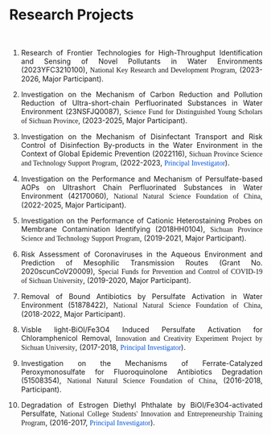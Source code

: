 # Research Projects


<br>
<ol>
  
<li><p style="text-align:justify; text-justify:inter-ideograph;">Research of Frontier Technologies for High-Throughput Identification and Sensing of Novel Pollutants in Water Environments (2023YFC3210100), <font face="arial black">National Key Research and Development Program</font>, (2023-2026, Major Participant).</p></li> 

<li><p style="text-align:justify; text-justify:inter-ideograph;">Investigation on the Mechanism of Carbon Reduction and Pollution Reduction of Ultra-short-chain Perfluorinated Substances in Water Environment (23NSFJQ0087), <font face="arial black">Science Fund for Distinguished Young Scholars of Sichuan Province</font>, (2023-2025, Major Participant).</p></li> 


<li><p style="text-align:justify; text-justify:inter-ideograph;">Investigation on the Mechanism of Disinfectant Transport and Risk Control of Disinfection By-products in the Water Environment in the Context of Global Epidemic Prevention (2022116), <font face="arial black">Sichuan Province Science and Technology Support Program</font>, (2022-2023, <font face="arial black"><font color=#0052D9>Principal Investigator</font></font>).</p></li> 


<li><p style="text-align:justify; text-justify:inter-ideograph;">Investigation on the Performance and Mechanism of Persulfate-based AOPs on Ultrashort Chain Perfluorinated Substances in Water Environment (42170060), <font face="arial black">National Natural Science Foundation of China</font>, (2022-2025, Major Participant).</p></li> 


<li><p style="text-align:justify; text-justify:inter-ideograph;">Investigation on the Performance of Cationic Heterostaining Probes on Membrane Contamination Identifying (2018HH0104), <font face="arial black">Sichuan Province Science and Technology Support Program</font>, (2019-2021, Major Participant).</p></li>


<li><p style="text-align:justify; text-justify:inter-ideograph;">Risk Assessment of Coronaviruses in the Aqueous Environment and Prediction of Mesophilic Transmission Routes (Grant No. 2020scunCoV20009), <font face="arial black">Special Funds for Prevention and Control of COVID-19 of Sichuan University</font>, (2019-2020, Major Participant).</p></li> 


<li><p style="text-align:justify; text-justify:inter-ideograph;">Removal of Bound Antibiotics by Persulfate Activation in Water Environment (51878422), <font face="arial black">National Natural Science Foundation of China</font>, (2018-2022, Major Participant).</p></li> 


<li><p style="text-align:justify; text-justify:inter-ideograph;">Visble light-BiOI/Fe3O4 Induced Persulfate Activation for Chloramphenicol Removal, <font face="arial black">Innovation and Creativity Experiment Project by Sichuan University</font>, (2017-2018, <font face="arial black"><font color=#0052D9>Principal Investigator</font></font>).</p></li>


<li><p style="text-align:justify; text-justify:inter-ideograph;">Investigation on the Mechanisms of Ferrate-Catalyzed Peroxymonosulfate for Fluoroquinolone Antibiotics Degradation (51508354), <font face="arial black">National Natural Science Foundation of China</font>, (2016-2018, Participant).</p></li>   


<li><p style="text-align:justify; text-justify:inter-ideograph;">Degradation of Estrogen Diethyl Phthalate by BiOI/Fe3O4-activated Persulfate, <font face="arial black">National College Students' Innovation and Entrepreneurship Training Program</font>, (2016-2017, <font face="arial black"><font color=#0052D9>Principal Investigator</font></font>).</p></li> 

</ol>

